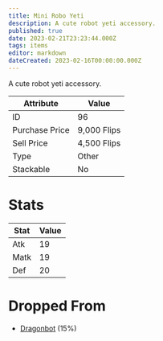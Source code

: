 ```yaml
---
title: Mini Robo Yeti
description: A cute robot yeti accessory.
published: true
date: 2023-02-21T23:23:44.000Z
tags: items
editor: markdown
dateCreated: 2023-02-16T00:00:00.000Z
---
```


A cute robot yeti accessory.

|Attribute|Value|
|-|-|
|ID|96|
|Purchase Price|9,000 Flips|
|Sell Price|4,500 Flips|
|Type|Other|
|Stackable|No|

# Stats
|Stat|Value|
|-|-|
|Atk|19|
|Matk|19|
|Def|20|

# Dropped From
 * [Dragonbot](/monsters/dragonbot.md) (15%)
